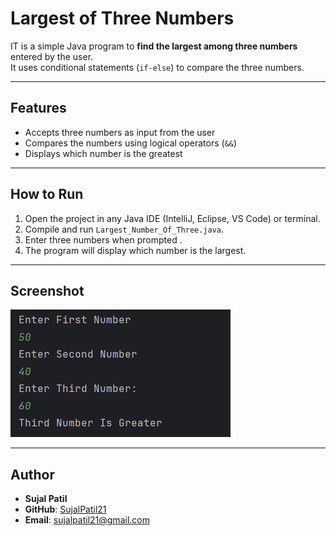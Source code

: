 # Largest of Three Numbers

IT is a simple Java program to **find the largest among three numbers** entered by the user.  
It uses conditional statements (`if-else`) to compare the three numbers.

---

## Features
- Accepts three numbers as input from the user  
- Compares the numbers using logical operators (`&&`)  
- Displays which number is the greatest  

---

## How to Run
1. Open the project in any Java IDE (IntelliJ, Eclipse, VS Code) or terminal.  
2. Compile and run `Largest_Number_Of_Three.java`.  
3. Enter three numbers when prompted .  
4. The program will display which number is the largest.  

---

## Screenshot
![Largest of Three Numbers Output](Output.png)

---

## Author
- **Sujal Patil**  
- **GitHub**: [SujalPatil21](https://github.com/SujalPatil21)  
- **Email**: sujalpatil21@gmail.com  
